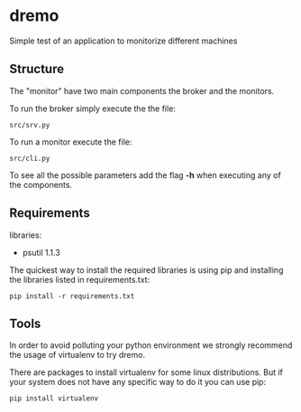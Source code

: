 dremo
=====
Simple test of an application to monitorize different machines

## Structure ##

The "monitor" have two main components the broker and the monitors.

To run the broker simply execute the the file:

	src/srv.py

To run a monitor execute the file:

	src/cli.py
	
To see all the possible parameters add the flag **-h** when executing any of the components.

## Requirements ##

libraries:

- psutil 1.1.3

The quickest way to install the required libraries is using pip and installing
the libraries listed in requirements.txt:

	pip install -r requirements.txt

## Tools ##

In order to avoid polluting your python environment we strongly recommend the 
usage of virtualenv to try dremo.

There are packages to install virtualenv for some linux distributions. But if 
your system does not have any specific way to do it you can use pip:

	pip install virtualenv


